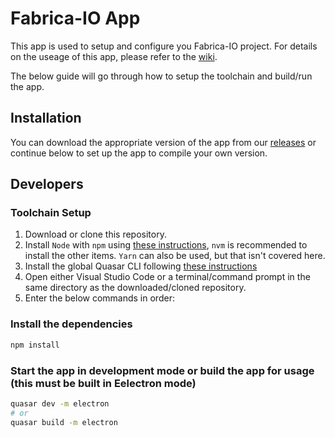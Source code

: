 # Fabrica-IO App

This app is used to setup and configure you Fabrica-IO project. For details on the useage of this app, please refer to the [wiki](https://github.com/FabricaIO/FabricaIO-App/wiki/App-Usage).

The below guide will go through how to setup the toolchain and build/run the app.

## Installation

You can download the appropriate version of the app from our [releases](https://github.com/FabricaIO/FabricaIO-App/releases) or continue below to set up the app to compile your own version.

## Developers

### Toolchain Setup

1. Download or clone this repository.
2. Install `Node` with `npm` using [these instructions](https://docs.npmjs.com/downloading-and-installing-node-js-and-npm/), `nvm` is recommended to install the other items. `Yarn` can also be used, but that isn't covered here.
3. Install the global Quasar CLI following [these instructions](https://quasar.dev/start/quick-start#optional-install-the-global-cli)
4. Open either Visual Studio Code or a terminal/command prompt in the same directory as the downloaded/cloned repository.
5. Enter the below commands in order:

### Install the dependencies

```bash
npm install
```

### Start the app in development mode or build the app for usage (this must be built in Eelectron mode)

```bash
quasar dev -m electron
# or
quasar build -m electron
```
